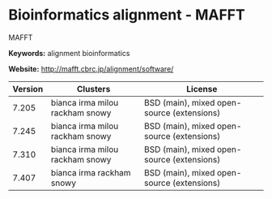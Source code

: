 # Bioinformatics alignment - MAFFT

MAFFT

**Keywords:** alignment bioinformatics

**Website:** <http://mafft.cbrc.jp/alignment/software/>

| Version | Clusters | License |
| ------- | -------- | ------- |
| 7.205 | bianca irma milou rackham snowy | BSD (main), mixed open-source (extensions) |
| 7.245 | bianca irma milou rackham snowy | BSD (main), mixed open-source (extensions) |
| 7.310 | bianca irma milou rackham snowy | BSD (main), mixed open-source (extensions) |
| 7.407 | bianca irma rackham snowy | BSD (main), mixed open-source (extensions) |
